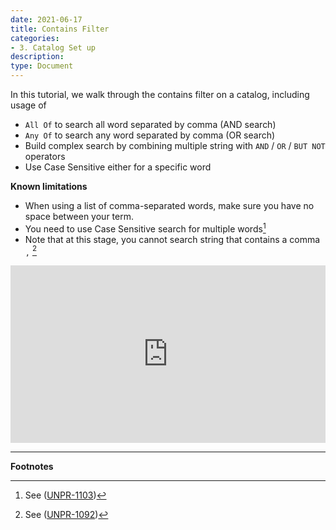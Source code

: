 ```yaml
---
date: 2021-06-17
title: Contains Filter
categories:
- 3. Catalog Set up
description:
type: Document
---
```


In this tutorial, we walk through the contains filter on a catalog, including usage of
* `All Of`  to search all word separated by comma (AND search)
* `Any Of` to search any word separated by comma (OR search)
* Build complex search by combining multiple string with `AND` / `OR` / `BUT NOT` operators
* Use Case Sensitive either for a specific word 

**Known limitations**
* When using a list of comma-separated words, make sure you have no space between your term.
* You need to use Case Sensitive search for multiple words[^1]
* Note that at this stage, you cannot search string that contains a comma `,` [^2]

<div style="position: relative; padding-bottom: 56.25%; height: 0;"><iframe src="https://www.loom.com/embed/71d17681c7d94543ae0cb8ccb472109b" frameborder="0" webkitallowfullscreen mozallowfullscreen allowfullscreen style="position: absolute; top: 0; left: 0; width: 100%; height: 100%;"></iframe></div>

---
**Footnotes**

[^1]: See ([UNPR-1103](https://unifyd.atlassian.net/browse/UNPR-1103))
[^2]: See ([UNPR-1092](https://unifyd.atlassian.net/browse/UNPR-1092))

